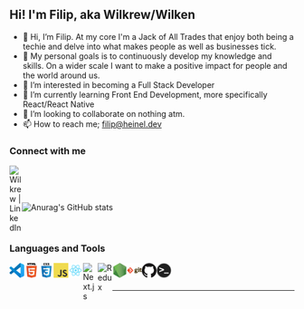## Hi! I'm Filip, aka Wilkrew/Wilken

- 👋  Hi, I’m Filip. At my core I'm a Jack of All Trades that enjoy both being a techie and delve into what makes people as well as businesses tick. 
- 🥅  My personal goals is to continuously develop my knowledge and skills. On a wider scale I want to make a positive impact for people and the world around us. 
- 👀  I’m interested in becoming a Full Stack Developer
- 🌱  I’m currently learning Front End Development, more specifically React/React Native
- 💞️  I’m looking to collaborate on nothing atm.
- 📫  How to reach me; filip@heinel.dev



### Connect with me
<a href="https://www.linkedin.com/in/filip-heinel/">
<img align="left" alt="Wilkrew | LinkedIn" width="22px" src="https://cdn.jsdelivr.net/npm/simple-icons@v3/icons/linkedin.svg" />
</a>
                                                                                                                             
<br />
<br />
<br />

![Anurag's GitHub stats](https://github-readme-stats.vercel.app/api?username=wilkrew&show_icons=true&theme=dark&count_private=true)

<br />

### Languages and Tools

<img align="left" alt="Visual Studio Code" width="26px" src="https://raw.githubusercontent.com/github/explore/80688e429a7d4ef2fca1e82350fe8e3517d3494d/topics/visual-studio-code/visual-studio-code.png" />
<img align="left" alt="HTML5" width="26px" src="https://raw.githubusercontent.com/github/explore/80688e429a7d4ef2fca1e82350fe8e3517d3494d/topics/html/html.png" />
<img align="left" alt="CSS3" width="26px" src="https://raw.githubusercontent.com/github/explore/80688e429a7d4ef2fca1e82350fe8e3517d3494d/topics/css/css.png" />
<img align="left" alt="JavaScript" width="26px" src="https://raw.githubusercontent.com/github/explore/80688e429a7d4ef2fca1e82350fe8e3517d3494d/topics/javascript/javascript.png" />
<img align="left" alt="React.js" width="26px" src="https://raw.githubusercontent.com/github/explore/80688e429a7d4ef2fca1e82350fe8e3517d3494d/topics/react/react.png" />
<img align="left" alt="Next.js" width="26px" src="https://camo.githubusercontent.com/92ec9eb7eeab7db4f5919e3205918918c42e6772562afb4112a2909c1aaaa875/68747470733a2f2f6173736574732e76657263656c2e636f6d2f696d6167652f75706c6f61642f76313630373535343338352f7265706f7369746f726965732f6e6578742d6a732f6e6578742d6c6f676f2e706e67" />
<img align="left" alt="Redux" width="26px" src="https://user-images.githubusercontent.com/77172584/138590396-506f42cb-95e5-4229-8a4d-358a341c5874.png" />
<img align="left" alt="Node.js" width="26px" src="https://raw.githubusercontent.com/github/explore/80688e429a7d4ef2fca1e82350fe8e3517d3494d/topics/nodejs/nodejs.png" />
<img align="left" alt="Git" width="26px" src="https://raw.githubusercontent.com/github/explore/80688e429a7d4ef2fca1e82350fe8e3517d3494d/topics/git/git.png" />
<img align="left" alt="GitHub" width="26px" src="https://raw.githubusercontent.com/github/explore/78df643247d429f6cc873026c0622819ad797942/topics/github/github.png" />
<img align="left" alt="Terminal" width="26px" src="https://raw.githubusercontent.com/github/explore/80688e429a7d4ef2fca1e82350fe8e3517d3494d/topics/terminal/terminal.png" />

<br />
<br />

---
